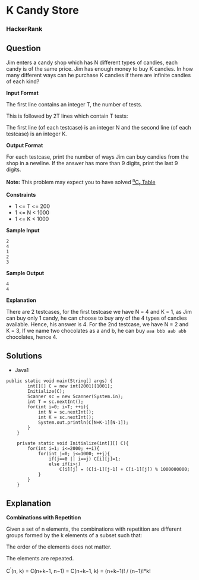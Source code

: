 # K Candy Store

### HackerRank

## Question

Jim enters a candy shop which has N different types of candies, each candy is of the same price. Jim has enough money to buy K candies. In how many different ways can he purchase K candies if there are infinite candies of each kind?

**Input Format** 

The first line contains an integer T, the number of tests. 

This is followed by 2T lines which contain T tests: 

The first line (of each testcase) is an integer N and the second line (of each testcase) is an integer K.

**Output Format** 

For each testcase, print the number of ways Jim can buy candies from the shop in a newline. If the answer has more than 9 digits, print the last 9 digits.

**Note:** This problem may expect you to have solved <a href="HrNCrTable.md"><sup>n</sup>C<sub>r</sub> Table</a>

**Constraints** 

* 1 <= T <= 200 
* 1 <= N < 1000 
* 1 <= K < 1000

**Sample Input**
```
2
4
1
2
3
```

**Sample Output**
```
4
4
```

**Explanation** 

There are 2 testcases, for the first testcase we have N = 4 and K = 1, as Jim can buy only 1 candy, he can choose to buy any of the 4 types of candies available. Hence, his answer is 4. For the 2nd testcase, we have N = 2 and K = 3, If we name two chocolates as a and b, he can buy `aaa bbb aab abb` chocolates, hence 4.

## Solutions

* Java1
```
public static void main(String[] args) {
        int[][] C = new int[2001][1001];
        Initialize(C);
        Scanner sc = new Scanner(System.in);
        int T = sc.nextInt();
        for(int i=0; i<T; ++i){
            int N = sc.nextInt();
            int K = sc.nextInt();
            System.out.println(C[N+K-1][N-1]);
        }
    }
    
    private static void Initialize(int[][] C){
        for(int i=1; i<=2000; ++i){
            for(int j=0; j<=1000; ++j){
                if(j==0 || i==j) C[i][j]=1;
                else if(i>j)
                    C[i][j] = (C[i-1][j-1] + C[i-1][j]) % 1000000000;
            }
        }
    }
```

## Explanation

**Combinations with Repetition**

Given a set of n elements, the combinations with repetition are different groups formed by the k elements of a subset such that:

The order of the elements does not matter.

The elements are repeated.

C<sup>'</sup>(n, k) = C(n+k−1, n−1) = C(n+k−1, k) = (n+k−1)! / (n−1)!*k!
